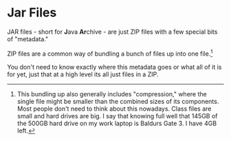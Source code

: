 # Jar Files

JAR files - short for **J**ava **Ar**chive - 
are just ZIP files with a few special bits of "metadata."

ZIP files are a common way of bundling a bunch of files up into one file.[^compression]

You don't need to know exactly where this metadata goes or what all of it is for yet,
just that at a high level its all just files in a ZIP.

[^compression]: This bundling up also generally includes "compression," where
the single file might be smaller than the combined sizes of its components. Most people don't
need to think about this nowadays. Class files are small and hard drives are big.
I say that knowing full well that 145GB of the 500GB hard drive on my work laptop is Baldurs Gate 3.
I have 4GB left.
